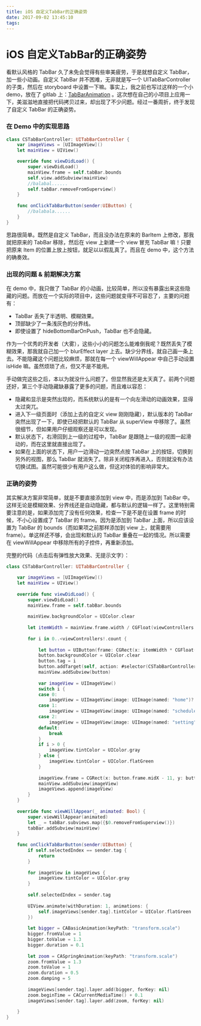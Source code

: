 ```yaml
---
title: iOS 自定义TabBar的正确姿势
date: 2017-09-02 13:45:10
tags:
---
```


# iOS 自定义TabBar的正确姿势

看默认风格的 TabBar 久了未免会觉得有些审美疲劳，于是就想自定义 TabBar，加一些小动画。自定义 TabBar 并不困难，无非就是写一个 UITabBarController 的子类，然后在 storyboard 中设置一下嘛。事实上，我之前也写过这样的一个小 demo，放在了 gitlab 上：[TabBarAnimation](https://git.bingyan.net/BeBeBerr/TabBarAnimation) 。这次想在自己的小项目上应用一下，美滋滋地直接把代码拷贝过来，却出现了不少问题。经过一番周折，终于发现了自定义 TabBar 的正确姿势。

### 在 Demo 中的实现思路

```swift
class CSTabBarController: UITabBarController {
    var imageViews = [UIImageView]()
    let mainView = UIView()

    override func viewDidLoad() {
        super.viewDidLoad()
        mainView.frame = self.tabBar.bounds
        self.view.addSubview(mainView)
        //balabal......
        self.tabBar.removeFromSuperview()
    }
 
    func onClickTabBarButton(sender:UIButton) {
        //balabala......
    }
}
```

思路很简单。既然是自定义 TabBar，而且没办法在原来的 BarItem 上修改，那我就把原来的 TabBar 移除，然后在 view 上新建一个 view 冒充 TabBar 嘛！只要把原来 Item 的位置上放上按钮，就足以以假乱真了。而且在 demo 中，这个方法的确奏效。

### 出现的问题 & 前期解决方案

在 demo 中，我只做了 TabBar 的小动画，比较简单，所以没有暴露出来这些隐藏的问题。而放在一个实际的项目中，这些问题就变得不可容忍了，主要的问题有：

- TabBar 丢失了半透明、模糊效果。
- 顶部缺少了一条浅灰色的分界线。
- 即使设置了 hideBottomBarOnPush，TabBar 也不会隐藏。

作为一个优秀的开发者（大雾），这些小小的问题怎么能难倒我呢？既然丢失了模糊效果，那我就自己加一个 blurEffect layer 上去。缺少分界线，就自己画一条上去。不能隐藏这个问题比较麻烦，那就在每一个 viewWillAppear 中自己手动设置 isHide 嘛。虽然烦琐了点，但又不是不能用。

手动做完这些之后，本以为就没什么问题了。但显然我还是太天真了。前两个问题还好，第三个手动隐藏缺暴露了更多的问题，而且难以容忍：

- 隐藏和显示是突然出现的，而系统默认的是有一个向左滑动的动画效果，显得太过突兀。
- 进入下一级页面时（添加上去的自定义 view 刚刚隐藏），默认版本的 TabBar 突然出现了一下，即使已经把默认的 TabBar 从 superView 中移除了。虽然很细节，但如果用户仔细观察还是可以发现。
- 默认状态下，右滑回到上一级的过程中，TabBar 是跟随上一级的视图一起滑动的，而在这里就直接出现了。
- 如果在上面的状态下，用户一边滑动一边突然点按 TabBar 上的按钮，切换到另外的视图，那么 TabBar 就消失了。除非关闭程序再进入，否则就没有办法切换试图。虽然可能很少有用户这么做，但这对体验的影响非常大。

### 正确的姿势

其实解决方案非常简单，就是不要直接添加到 view 中，而是添加到 TabBar 中。这样无论是模糊效果、分界线还是自动隐藏，都与默认的逻辑一样了。这里特别需要注意的是，如果添加完了没有任何效果，检查一下是不是在设置 frame 的时候，不小心设置成了 TabBar 的 frame。因为是添加到 TabBar 上面，所以应该设置为 TabBar 的 bounds（而如果项之前那样添加到 view 上，就需要用 frame）。单这样还不够，会出现和默认的 TabBar 重叠在一起的情况。所以需要在 viewWillAppear 中移除所有的子控件，再重新添加。

完整的代码（点击后有弹性放大效果、无提示文字）：

```swift
class CSTabBarController: UITabBarController {

    var imageViews = [UIImageView]()
    let mainView = UIView()
   
    override func viewDidLoad() {
        super.viewDidLoad()
        mainView.frame = self.tabBar.bounds
    
        mainView.backgroundColor = UIColor.clear
        
        let itemWidth = mainView.frame.width / CGFloat(viewControllers!.count)
        
        for i in 0..<viewControllers!.count {
            
            let button = UIButton(frame: CGRect(x: itemWidth * CGFloat(i), y: 0, width: itemWidth, height: mainView.frame.height))
            button.backgroundColor = UIColor.clear
            button.tag = i
            button.addTarget(self, action: #selector(CSTabBarController.onClickTabBarButton(sender:)), for: .touchUpInside)
            mainView.addSubview(button)
            
            var imageView = UIImageView()
            switch i {
            case 0:
                imageView = UIImageView(image: UIImage(named: "home")?.withRenderingMode(.alwaysTemplate))
            case 1:
                imageView = UIImageView(image: UIImage(named: "schedule")?.withRenderingMode(.alwaysTemplate))
            case 2:
                imageView = UIImageView(image: UIImage(named: "setting")?.withRenderingMode(.alwaysTemplate))
            default:
                break
            }
            if i > 0 {
                imageView.tintColor = UIColor.gray
            } else {
                imageView.tintColor = UIColor.flatGreen
            }
            
            imageView.frame = CGRect(x: button.frame.midX - 11, y: button.frame.midY - 11, width: 22, height: 22)
            mainView.addSubview(imageView)
            imageViews.append(imageView)
        }
    }
    
    override func viewWillAppear(_ animated: Bool) {
        super.viewWillAppear(animated)
        let _ = tabBar.subviews.map({$0.removeFromSuperview()})
        tabBar.addSubview(mainView)
    }
    
    func onClickTabBarButton(sender:UIButton) {
        if self.selectedIndex == sender.tag {
            return
        }
        
        for imageView in imageViews {
            imageView.tintColor = UIColor.gray
        }
        
        self.selectedIndex = sender.tag
        
        UIView.animate(withDuration: 1, animations: {
            self.imageViews[sender.tag].tintColor = UIColor.flatGreen
        })
        
        let bigger = CABasicAnimation(keyPath: "transform.scale")
        bigger.fromValue = 1
        bigger.toValue = 1.3
        bigger.duration = 0.1
        
        let zoom = CASpringAnimation(keyPath: "transform.scale")
        zoom.fromValue = 1.3
        zoom.toValue = 1
        zoom.duration = 0.5
        zoom.damping = 5
   
        imageViews[sender.tag].layer.add(bigger, forKey: nil)
        zoom.beginTime = CACurrentMediaTime() + 0.1
        imageViews[sender.tag].layer.add(zoom, forKey: nil)
        
    }
}
```